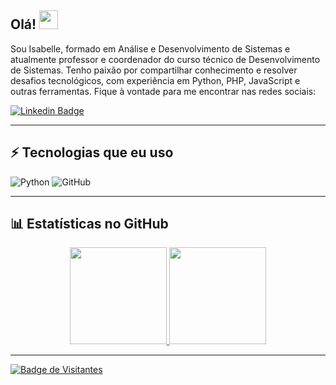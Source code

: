 ## Olá! <img src="https://raw.githubusercontent.com/aemmadi/aemmadi/master/wave.gif" width="30">

Sou Isabelle, formado em Análise e Desenvolvimento de Sistemas e atualmente professor e coordenador do curso técnico de Desenvolvimento de Sistemas. Tenho paixão por compartilhar conhecimento e resolver desafios tecnológicos, com experiência em Python, PHP, JavaScript e outras ferramentas. Fique à vontade para me encontrar nas redes sociais:

[![Linkedin Badge](https://img.shields.io/badge/isabelle-casemiro-blue?style=flat-square&logo=Linkedin&logoColor=white&link=https://www.linkedin.com/in/isabelle-casemiro/)](https://www.linkedin.com/in/isabelle-casemiro/)


---

## ⚡ Tecnologias que eu uso

![Python](https://img.shields.io/badge/-Python-black?style=flat-square&logo=Python)
![GitHub](https://img.shields.io/badge/-GitHub-181717?style=flat-square&logo=github)

---

## 📊 Estatísticas no GitHub

<div align="center">
  <a href="https://github.com/belle-casemiro">
  <img height="155em" src="https://github-readme-stats.vercel.app/api?username=belle-casemiro&show_icons=true&theme=tokyonight&include_all_commits=true&count_private=true"/>
  <img height="155em" src="https://github-readme-stats.vercel.app/api/top-langs/?username=belle-casemiro&layout=compact&langs_count=7&theme=tokyonight"/>
</div>

---

![Badge de Visitantes](https://visitor-badge.laobi.icu/badge?page_id=belle-casemiro.belle-casemiro)
